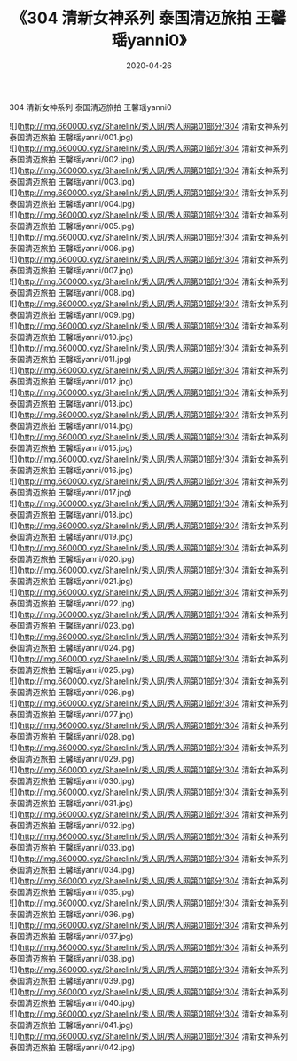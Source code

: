 ﻿---
layout: post
title:  《304 清新女神系列 泰国清迈旅拍 王馨瑶yanni0》
date:   2020-04-26
img: http://img.660000.xyz/Sharelink/秀人网/秀人网第01部分/304 清新女神系列 泰国清迈旅拍 王馨瑶yanni0/000.jpg
categories: [美女, 清纯, 唯美]
---

304 清新女神系列 泰国清迈旅拍 王馨瑶yanni0

  ![](http://img.660000.xyz/Sharelink/秀人网/秀人网第01部分/304 清新女神系列 泰国清迈旅拍 王馨瑶yanni/001.jpg) <br> ![](http://img.660000.xyz/Sharelink/秀人网/秀人网第01部分/304 清新女神系列 泰国清迈旅拍 王馨瑶yanni/002.jpg) <br> ![](http://img.660000.xyz/Sharelink/秀人网/秀人网第01部分/304 清新女神系列 泰国清迈旅拍 王馨瑶yanni/003.jpg) <br> ![](http://img.660000.xyz/Sharelink/秀人网/秀人网第01部分/304 清新女神系列 泰国清迈旅拍 王馨瑶yanni/004.jpg) <br> ![](http://img.660000.xyz/Sharelink/秀人网/秀人网第01部分/304 清新女神系列 泰国清迈旅拍 王馨瑶yanni/005.jpg) <br> ![](http://img.660000.xyz/Sharelink/秀人网/秀人网第01部分/304 清新女神系列 泰国清迈旅拍 王馨瑶yanni/006.jpg) <br> ![](http://img.660000.xyz/Sharelink/秀人网/秀人网第01部分/304 清新女神系列 泰国清迈旅拍 王馨瑶yanni/007.jpg) <br> ![](http://img.660000.xyz/Sharelink/秀人网/秀人网第01部分/304 清新女神系列 泰国清迈旅拍 王馨瑶yanni/008.jpg) <br> ![](http://img.660000.xyz/Sharelink/秀人网/秀人网第01部分/304 清新女神系列 泰国清迈旅拍 王馨瑶yanni/009.jpg) <br> ![](http://img.660000.xyz/Sharelink/秀人网/秀人网第01部分/304 清新女神系列 泰国清迈旅拍 王馨瑶yanni/010.jpg) <br> ![](http://img.660000.xyz/Sharelink/秀人网/秀人网第01部分/304 清新女神系列 泰国清迈旅拍 王馨瑶yanni/011.jpg) <br> ![](http://img.660000.xyz/Sharelink/秀人网/秀人网第01部分/304 清新女神系列 泰国清迈旅拍 王馨瑶yanni/012.jpg) <br> ![](http://img.660000.xyz/Sharelink/秀人网/秀人网第01部分/304 清新女神系列 泰国清迈旅拍 王馨瑶yanni/013.jpg) <br> ![](http://img.660000.xyz/Sharelink/秀人网/秀人网第01部分/304 清新女神系列 泰国清迈旅拍 王馨瑶yanni/014.jpg) <br> ![](http://img.660000.xyz/Sharelink/秀人网/秀人网第01部分/304 清新女神系列 泰国清迈旅拍 王馨瑶yanni/015.jpg) <br> ![](http://img.660000.xyz/Sharelink/秀人网/秀人网第01部分/304 清新女神系列 泰国清迈旅拍 王馨瑶yanni/016.jpg) <br> ![](http://img.660000.xyz/Sharelink/秀人网/秀人网第01部分/304 清新女神系列 泰国清迈旅拍 王馨瑶yanni/017.jpg) <br> ![](http://img.660000.xyz/Sharelink/秀人网/秀人网第01部分/304 清新女神系列 泰国清迈旅拍 王馨瑶yanni/018.jpg) <br> ![](http://img.660000.xyz/Sharelink/秀人网/秀人网第01部分/304 清新女神系列 泰国清迈旅拍 王馨瑶yanni/019.jpg) <br> ![](http://img.660000.xyz/Sharelink/秀人网/秀人网第01部分/304 清新女神系列 泰国清迈旅拍 王馨瑶yanni/020.jpg) <br> ![](http://img.660000.xyz/Sharelink/秀人网/秀人网第01部分/304 清新女神系列 泰国清迈旅拍 王馨瑶yanni/021.jpg) <br> ![](http://img.660000.xyz/Sharelink/秀人网/秀人网第01部分/304 清新女神系列 泰国清迈旅拍 王馨瑶yanni/022.jpg) <br> ![](http://img.660000.xyz/Sharelink/秀人网/秀人网第01部分/304 清新女神系列 泰国清迈旅拍 王馨瑶yanni/023.jpg) <br> ![](http://img.660000.xyz/Sharelink/秀人网/秀人网第01部分/304 清新女神系列 泰国清迈旅拍 王馨瑶yanni/024.jpg) <br> ![](http://img.660000.xyz/Sharelink/秀人网/秀人网第01部分/304 清新女神系列 泰国清迈旅拍 王馨瑶yanni/025.jpg) <br> ![](http://img.660000.xyz/Sharelink/秀人网/秀人网第01部分/304 清新女神系列 泰国清迈旅拍 王馨瑶yanni/026.jpg) <br> ![](http://img.660000.xyz/Sharelink/秀人网/秀人网第01部分/304 清新女神系列 泰国清迈旅拍 王馨瑶yanni/027.jpg) <br> ![](http://img.660000.xyz/Sharelink/秀人网/秀人网第01部分/304 清新女神系列 泰国清迈旅拍 王馨瑶yanni/028.jpg) <br> ![](http://img.660000.xyz/Sharelink/秀人网/秀人网第01部分/304 清新女神系列 泰国清迈旅拍 王馨瑶yanni/029.jpg) <br> ![](http://img.660000.xyz/Sharelink/秀人网/秀人网第01部分/304 清新女神系列 泰国清迈旅拍 王馨瑶yanni/030.jpg) <br> ![](http://img.660000.xyz/Sharelink/秀人网/秀人网第01部分/304 清新女神系列 泰国清迈旅拍 王馨瑶yanni/031.jpg) <br> ![](http://img.660000.xyz/Sharelink/秀人网/秀人网第01部分/304 清新女神系列 泰国清迈旅拍 王馨瑶yanni/032.jpg) <br> ![](http://img.660000.xyz/Sharelink/秀人网/秀人网第01部分/304 清新女神系列 泰国清迈旅拍 王馨瑶yanni/033.jpg) <br> ![](http://img.660000.xyz/Sharelink/秀人网/秀人网第01部分/304 清新女神系列 泰国清迈旅拍 王馨瑶yanni/034.jpg) <br> ![](http://img.660000.xyz/Sharelink/秀人网/秀人网第01部分/304 清新女神系列 泰国清迈旅拍 王馨瑶yanni/035.jpg) <br> ![](http://img.660000.xyz/Sharelink/秀人网/秀人网第01部分/304 清新女神系列 泰国清迈旅拍 王馨瑶yanni/036.jpg) <br> ![](http://img.660000.xyz/Sharelink/秀人网/秀人网第01部分/304 清新女神系列 泰国清迈旅拍 王馨瑶yanni/037.jpg) <br> ![](http://img.660000.xyz/Sharelink/秀人网/秀人网第01部分/304 清新女神系列 泰国清迈旅拍 王馨瑶yanni/038.jpg) <br> ![](http://img.660000.xyz/Sharelink/秀人网/秀人网第01部分/304 清新女神系列 泰国清迈旅拍 王馨瑶yanni/039.jpg) <br> ![](http://img.660000.xyz/Sharelink/秀人网/秀人网第01部分/304 清新女神系列 泰国清迈旅拍 王馨瑶yanni/040.jpg) <br> ![](http://img.660000.xyz/Sharelink/秀人网/秀人网第01部分/304 清新女神系列 泰国清迈旅拍 王馨瑶yanni/041.jpg) <br> ![](http://img.660000.xyz/Sharelink/秀人网/秀人网第01部分/304 清新女神系列 泰国清迈旅拍 王馨瑶yanni/042.jpg) <br>